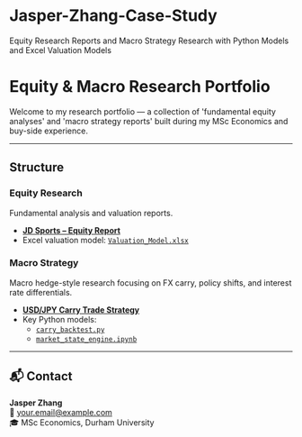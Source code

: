 # Jasper-Zhang-Case-Study
Equity Research Reports and Macro Strategy Research with Python Models and Excel Valuation Models

#  Equity & Macro Research Portfolio

Welcome to my research portfolio — a collection of 'fundamental equity analyses' and 'macro strategy reports' built during my MSc Economics and buy-side experience.

--------------------------------------------------------------------------------------------------------------------------------------------------------------------

##  Structure

###  Equity Research
Fundamental analysis and valuation reports.
- **[JD Sports – Equity Report](1_Equity_Research/JD_Sports_Report.pdf)**
- Excel valuation model: [`Valuation_Model.xlsx`](1_Equity_Research/Valuation_Model.xlsx)

###  Macro Strategy
Macro hedge-style research focusing on FX carry, policy shifts, and interest rate differentials.
- **[USD/JPY Carry Trade Strategy](2_Macro_Analysis/USDJPY_Carry_Strategy.pdf)**
- Key Python models:
  - [`carry_backtest.py`](2_Macro_Analysis/Macro_Model_Code/carry_backtest.py)
  - [`market_state_engine.ipynb`](2_Macro_Analysis/Macro_Model_Code/market_state_engine.ipynb)


---

## 📬 Contact
**Jasper Zhang**  
📧 [your.email@example.com](mailto:your.email@example.com)  
🎓 MSc Economics, Durham University  
